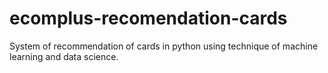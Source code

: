 # ecomplus-recomendation-cards
System of recommendation of cards in python using technique of machine learning and data science.
